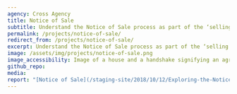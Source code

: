 ```yaml
---
agency: Cross Agency
title: Notice of Sale
subtitle: Understand the Notice of Sale process as part of the ‘selling and buying a property’ life event and potential improvements for people and agencies involved.
permalink: /projects/notice-of-sale/
redirect_from: /projects/notice-of-sale/
excerpt: Understand the Notice of Sale process as part of the ‘selling and buying a property’ life event and potential improvements for people and agencies involved.
image: /assets/img/projects/notice-of-sale.png
image_accessibility: Image of a house and a handshake signifying an agreement.
github_repo:
media:
report: "[Notice of Sale](/staging-site/2018/10/12/Exploring-the-Notice-of-Sale-process/)"
---
```

